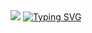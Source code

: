 <img src="https://capsule-render.vercel.app/api?type=wave&color=auto&height=300&section=header&text=Yujin's+Space!&fontSize=90" />
<a href="https://git.io/typing-svg"><img src="https://readme-typing-svg.demolab.com?font=Fira+Code&pause=1400&color=F7E281&background=FDFFB900&center=true&vCenter=true&random=false&width=435&lines=' '+Hello,+I'm+Yujin+' '+こんにちは+ユジンです" alt="Typing SVG" /></a>
<!--
**nanyoojinee/nanyoojinee** is a ✨ _special_ ✨ repository because its `README.md` (this file) appears on your GitHub profile.

Here are some ideas to get you started:

- 🔭 I’m currently working on ...
- 🌱 I’m currently learning ...
- 👯 I’m looking to collaborate on ...
- 🤔 I’m looking for help with ...
- 💬 Ask me about ...
- 📫 How to reach me: ...
- 😄 Pronouns: ...
- ⚡ Fun fact: ...
-->
